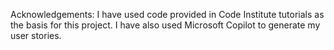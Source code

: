 Acknowledgements:
I have used code provided in Code Institute tutorials as the basis for this project.  I have also used Microsoft Copilot to generate my user stories.
